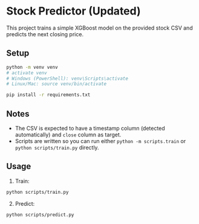 # Stock Predictor (Updated)

This project trains a simple XGBoost model on the provided stock CSV and predicts the next closing price.

## Setup
```bash
python -m venv venv
# activate venv
# Windows (PowerShell): venv\Scripts\activate
# Linux/Mac: source venv/bin/activate

pip install -r requirements.txt
```

## Notes
- The CSV is expected to have a timestamp column (detected automatically) and `close` column as target.
- Scripts are written so you can run either `python -m scripts.train` or `python scripts/train.py` directly.

## Usage
1. Train:
```bash
python scripts/train.py
```
2. Predict:
```bash
python scripts/predict.py
```
